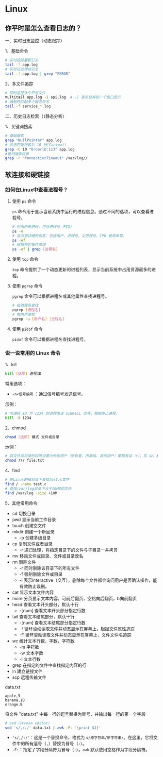 # Linux

## 你平时是怎么查看日志的？

一、实时日志监控（动态跟踪）

1、基础命令

```bash
# 实时追踪最新日志
tail -f app.log
# 实时过滤错误日志
tail -f app.log | grep "ERROR"
```

2、多文件追踪

```bash
# 同时监控多个日志文件
multitail app.log -I api.log  # -I 表示合并到一个窗口显示
# 通配符匹配多个服务日志
tail -f service_*.log
```

二、历史日志检索（（静态分析）

1、关键词搜索

```bash
# 基础搜索
grep "NullPointer" app.log
# 显示匹配行前后 10 行(Context)
grep -C 10 "OrderlD:123" app.log
#递归搜索目录
grep -r "fonnectionTimeout" /var/log//
```

## 软连接和硬链接

### 如何在Linux中查看进程号？

1. 使用 `ps` 命令

   `ps` 命令用于显示当前系统中运行的进程信息。通过不同的选项，可以查看进程号。

   ```bash
   # 列出所有进程，包括进程号（PID）
   ps -e
   # 显示更详细的信息，包括用户、进程号、父进程号、CPU 使用率等。
   ps -ef
   # 根据特定条件过滤
   ps -ef | grep [进程名]
   ```

2. 使用 `top` 命令

   `top` 命令提供了一个动态更新的进程列表，显示当前系统中占用资源最多的进程。

3. 使用 `pgrep` 命令

   `pgrep` 命令可以根据进程名或其他属性查找进程号。

   ```bash
   # 按进程名查找
   pgrep [进程名]
   # 按用户查找
   pgrep -u [用户名] [进程名]
   ```

4. 使用 `pidof` 命令

   `pidof` 命令可以根据进程名查找进程号。

   

### 说一说常用的 Linux 命令

1、kill

```bash
kill [选项] 进程ID
```

常用选项：

- `-n<信号编号` ：通过信号编号发送信号。

示例：

```bash
# 向进程 ID 为 1234 的进程发送 SIGKILL 信号，强制终止进程。
kill -9 1234
```

2、chmod

```bash
chmod [选项] 模式 文件或目录
```

示例：

```bash
# 将文件或目录的权限设置为所有用户（所有者、所属组、其他用户）都拥有读（r）、写（w）和执行（x）权限。
chmod 777 file.txt
```

4、find

```bash
# 在Linux的根目录下查找test.c文件
find / -name test.c
# 查找/var/log目录下大于10MB的文件
find /var/log -size +10M
```

5、其他常用命令

- cd     切换目录
- pwd     显示当前工作目录
- touch   创建空文件
- mkdir   创建一个新目录
  - -p  创建多级目录
- cp    复制文件或者目录
  - -r  递归处理，将指定目录下的文件与子目录一并拷贝
- mv    移动文件或目录、文件或目录改名
- rm     删除文件
  - -r  同时删除该目录下的所有文件
  - -f  强制删除文件或目录
  - -i 表示interactive（交互），删除每个文件都会询问用户是否确认操作，能有效防止误删。
- cat    显示文本文件内容
- more    分页显示文本内容，可前后翻页，空格向后翻页，b向前翻页
- head    查看文本开头部分，默认十行
  - -[num]  查看文本开头部分指定行数
- tail  查看文本结尾部分，默认十行
  - -[num]  查看文本结尾部分指定行数
  - -f    循环滚动读取文件并动态显示在屏幕上，根据文件属性追踪  
  - -F    循环滚动读取文件并动态显示在屏幕上，文件文件名追踪
- wc    统计文本行数，字数，字符数
  - -m  字符数
  - -w  文本字数
  - -l  文本行数
- grep    在指定的文件中查找指定内容的行
- ln    建立链接文件
- scp 远程传输文件

data.txt

```
apple,5
banana,10
orange,8
```

将文件 "data.txt" 中每一行的逗号替换为冒号，并输出每一行的第一个字段

```bash
# sed（stream editor）
sed 's/,/:/' data.txt | awk -F: '{print $1}'
```

- `'s/,/:/'`：这是一个替换命令，格式为 `s/原字符串/新字符串/`。在这里，它将文件中的所有逗号（`,`）替换为冒号（`:`）。
- `-F:`：指定了字段分隔符为冒号（`:`）。`awk` 默认使用空格作为字段分隔符。
